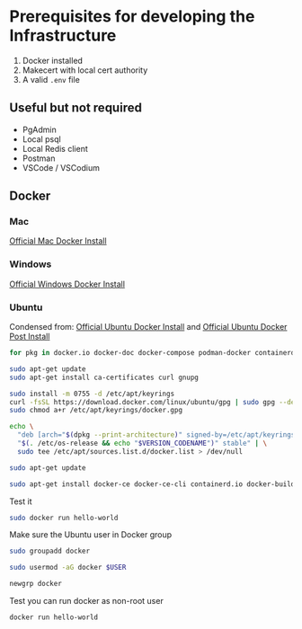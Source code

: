 # Prerequisites for developing the Infrastructure

1. Docker installed
2. Makecert with local cert authority
3. A valid `.env` file

## Useful but not required

* PgAdmin
* Local psql
* Local Redis client
* Postman
* VSCode / VSCodium

## Docker

### Mac

[Official Mac Docker Install](https://docs.docker.com/desktop/install/mac-install/)

### Windows

[Official Windows Docker Install](https://docs.docker.com/desktop/install/windows-install/)

### Ubuntu 

Condensed from: 
[Official Ubuntu Docker Install](https://docs.docker.com/engine/install/ubuntu/)
and
[Official Ubuntu Docker Post Install](https://docs.docker.com/engine/install/linux-postinstall/)


```sh
for pkg in docker.io docker-doc docker-compose podman-docker containerd runc; do sudo apt-get remove $pkg; done
```

```sh
sudo apt-get update
sudo apt-get install ca-certificates curl gnupg
```

```sh
sudo install -m 0755 -d /etc/apt/keyrings
curl -fsSL https://download.docker.com/linux/ubuntu/gpg | sudo gpg --dearmor -o /etc/apt/keyrings/docker.gpg
sudo chmod a+r /etc/apt/keyrings/docker.gpg
```

```sh
echo \
  "deb [arch="$(dpkg --print-architecture)" signed-by=/etc/apt/keyrings/docker.gpg] https://download.docker.com/linux/ubuntu \
  "$(. /etc/os-release && echo "$VERSION_CODENAME")" stable" | \
  sudo tee /etc/apt/sources.list.d/docker.list > /dev/null
```

```sh
sudo apt-get update
```

```sh
sudo apt-get install docker-ce docker-ce-cli containerd.io docker-buildx-plugin docker-compose-plugin
```

Test it

```sh
sudo docker run hello-world
```

Make sure the Ubuntu user in Docker group

```sh
sudo groupadd docker
```

```sh
sudo usermod -aG docker $USER
```

```sh
newgrp docker
```

Test you can run docker as non-root user

```sh
docker run hello-world
```


